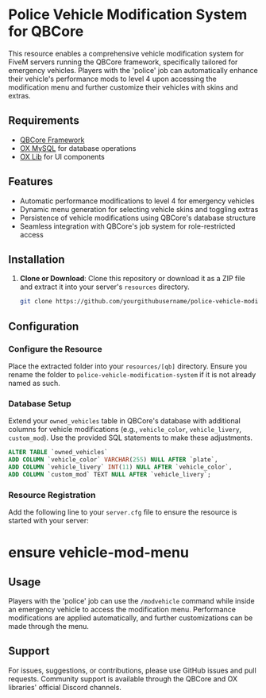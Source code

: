 # Police Vehicle Modification System for QBCore

This resource enables a comprehensive vehicle modification system for FiveM servers running the QBCore framework, specifically tailored for emergency vehicles. Players with the 'police' job can automatically enhance their vehicle's performance mods to level 4 upon accessing the modification menu and further customize their vehicles with skins and extras.

## Requirements

- [QBCore Framework](https://github.com/qbcore-framework)
- [OX MySQL](https://github.com/overextended/oxmysql) for database operations
- [OX Lib](https://github.com/overextended/ox_lib) for UI components

## Features

- Automatic performance modifications to level 4 for emergency vehicles
- Dynamic menu generation for selecting vehicle skins and toggling extras
- Persistence of vehicle modifications using QBCore's database structure
- Seamless integration with QBCore's job system for role-restricted access

## Installation

1. **Clone or Download**: Clone this repository or download it as a ZIP file and extract it into your server's `resources` directory.
   
   ```bash
   git clone https://github.com/yourgithubusername/police-vehicle-modification-system.git

## Configuration

### Configure the Resource
Place the extracted folder into your `resources/[qb]` directory. Ensure you rename the folder to `police-vehicle-modification-system` if it is not already named as such.

### Database Setup
Extend your `owned_vehicles` table in QBCore's database with additional columns for vehicle modifications (e.g., `vehicle_color`, `vehicle_livery`, `custom_mod`). Use the provided SQL statements to make these adjustments.

```sql
ALTER TABLE `owned_vehicles`
ADD COLUMN `vehicle_color` VARCHAR(255) NULL AFTER `plate`,
ADD COLUMN `vehicle_livery` INT(11) NULL AFTER `vehicle_color`,
ADD COLUMN `custom_mod` TEXT NULL AFTER `vehicle_livery`;
```
### Resource Registration
Add the following line to your `server.cfg` file to ensure the resource is started with your server: 

# ensure vehicle-mod-menu

## Usage

Players with the 'police' job can use the `/modvehicle` command while inside an emergency vehicle to access the modification menu. Performance modifications are applied automatically, and further customizations can be made through the menu.

## Support

For issues, suggestions, or contributions, please use GitHub issues and pull requests. Community support is available through the QBCore and OX libraries' official Discord channels.





